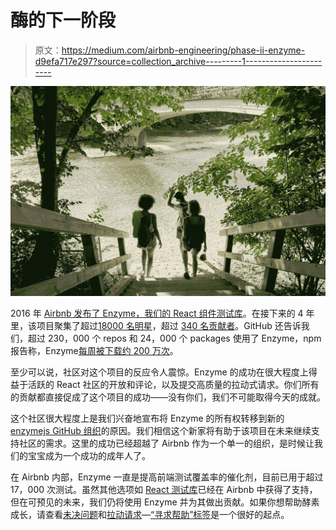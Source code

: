 # 酶的下一阶段

> 原文：<https://medium.com/airbnb-engineering/phase-ii-enzyme-d9efa717e297?source=collection_archive---------1----------------------->

![](img/136e34b8c5d0f86dd7542f93d45f605a.png)

2016 年 [Airbnb 发布了 Enzyme，我们的 React 组件测试库](/airbnb-engineering/enzyme-javascript-testing-utilities-for-react-a417e5e5090f)。在接下来的 4 年里，该项目聚集了超过[18000 名明星](https://github.com/airbnb/enzyme/stargazers)，超过 [340 名贡献者](https://github.com/airbnb/enzyme/graphs/contributors)。GitHub 还告诉我们，超过 230，000 个 repos 和 24，000 个 packages 使用了 Enzyme，npm 报告称，Enzyme[每周被下载约 200 万次](https://www.npmjs.com/package/enzyme)。

至少可以说，社区对这个项目的反应令人震惊。Enzyme 的成功在很大程度上得益于活跃的 React 社区的开放和评论，以及提交高质量的拉动式请求。你们所有的贡献都直接促成了这个项目的成功——没有你们，我们不可能取得今天的成就。

这个社区很大程度上是我们兴奋地宣布将 Enzyme 的所有权转移到新的 [enzymejs GitHub 组织](https://github.com/enzymejs)的原因。我们相信这个新家将有助于该项目在未来继续支持社区的需求。这里的成功已经超越了 Airbnb 作为一个单一的组织，是时候让我们的宝宝成为一个成功的成年人了。

在 Airbnb 内部，Enzyme 一直是提高前端测试覆盖率的催化剂，目前已用于超过 17，000 次测试。虽然其他选项如 [React 测试库](https://github.com/testing-library/react-testing-library)已经在 Airbnb 中获得了支持，但在可预见的未来，我们仍将使用 Enzyme 并为其做出贡献。如果你想帮助酵素成长，请查看[未决问题](https://github.com/enzymejs/enzyme/issues)和[拉动请求](https://github.com/enzymejs/enzyme/issues)—[“寻求帮助”标签](https://github.com/enzymejs/enzyme/issues?q=is%3Aissue+is%3Aopen+label%3A%22help+wanted%22)是一个很好的起点。